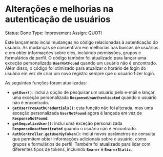 # Alterações e melhorias na autenticação de usuários

Status: Done
Type: Improvement
Assign: QUOTI

Este lançamento inclui mudanças no código relacionadas à autenticação do usuário. As mudanças se concentram em melhorias nas buscas de usuários e em obter informações sobre eles, incluindo permissões, grupos e formulários de perfil. O código também foi atualizado para lançar uma exceção personalizada **`UserNotFound`** quando um usuário não é encontrado. Além disso, o código foi otimizado para atualizar o horário de login do usuário em vez de criar um novo registro sempre que o usuário fizer login.

As seguintes funções foram atualizadas:

- **`getUser()`**: inclui a opção de pesquisar um usuário pelo e-mail e lançar uma exceção personalizada **`ResponseUnauthenticated`** quando o usuário não é encontrado.
- **`getUserFromAuthCredentials()`**: esta função não foi alterada, mas uma exceção personalizada **`UserNotFound`** agora é lançada em vez de **`ResponseNotFound`**.
- **`getSequelizeUser()`**: inclui uma exceção personalizada **`ResponseUnauthenticated`** quando o usuário não é encontrado.
- **`AuthController.getUserByToken()`**: inclui novos parâmetros de consulta que permitem obter informações adicionais sobre o usuário, como grupos e formulários de perfil. Também foi atualizado para lidar com diferentes tipos de tokens, incluindo **`Bearer`** e **`BearerStatic`**.